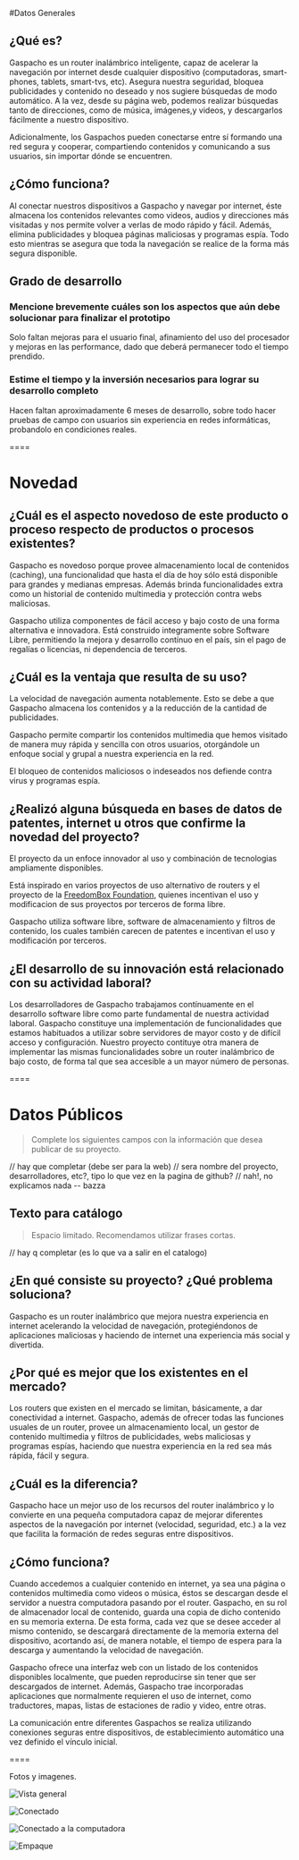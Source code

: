 #Datos Generales

## ¿Qué es?

Gaspacho es un router inalámbrico inteligente, capaz de acelerar la navegación por internet desde cualquier dispositivo (computadoras, smart-phones, tablets, smart-tvs, etc). Asegura nuestra seguridad, bloquea publicidades y contenido no deseado y nos sugiere búsquedas de modo automático. A la vez, desde su página web, podemos realizar búsquedas tanto de direcciones, como de música, imágenes,y videos, y descargarlos fácilmente a nuestro dispositivo.

Adicionalmente, los Gaspachos pueden conectarse entre sí formando una red segura y cooperar, compartiendo contenidos y comunicando a sus usuarios, sin importar dónde se encuentren.

## ¿Cómo funciona? 

Al conectar nuestros dispositivos a Gaspacho y navegar por internet, éste almacena los contenidos relevantes como videos, audios y direcciones más visitadas y nos permite volver a verlas de modo rápido y fácil. Además, elimina publicidades y bloquea páginas maliciosas y programas espía. Todo esto mientras se asegura que toda la navegación se realice de la forma más segura disponible.

## Grado de desarrollo

### Mencione brevemente cuáles son los aspectos que aún debe solucionar para finalizar el prototipo

Solo faltan mejoras para el usuario final, afinamiento del uso del procesador y mejoras en las performance, dado que deberá permanecer todo el tiempo prendido.

### Estime el tiempo y la inversión necesarios para lograr su desarrollo completo

Hacen faltan aproximadamente 6 meses de desarrollo, sobre todo hacer pruebas de campo con usuarios sin experiencia en redes informáticas, probandolo en condiciones reales.

====

# Novedad

## ¿Cuál es el aspecto novedoso de este producto o proceso respecto de productos o procesos existentes?

Gaspacho es novedoso porque provee almacenamiento local de contenidos (caching), una funcionalidad que hasta el día de hoy sólo está disponible para grandes y medianas empresas. Además brinda funcionalidades extra como un historial de contenido multimedia y protección contra webs maliciosas.

Gaspacho utiliza componentes de fácil acceso y bajo costo de una forma alternativa e innovadora. Está construido integramente sobre Software Libre, permitiendo la mejora y desarrollo contínuo en el país, sin el pago de regalías o licencias, ni dependencia de terceros.

## ¿Cuál es la ventaja que resulta de su uso?

La velocidad de navegación aumenta notablemente. Esto se debe a que Gaspacho almacena los contenidos y a la reducción de la cantidad de publicidades.

Gaspacho permite compartir los contenidos multimedia que hemos visitado de manera muy rápida y sencilla con otros usuarios, otorgándole un enfoque social y grupal a nuestra experiencia en la red.

El bloqueo de contenidos maliciosos o indeseados nos defiende contra virus y programas espía.

## ¿Realizó alguna búsqueda en bases de datos de patentes, internet u otros que confirme la novedad del proyecto?

El proyecto da un enfoce innovador al uso y combinación de tecnologias ampliamente disponibles. 

Está inspirado en varios proyectos de uso alternativo de routers y el proyecto de la [FreedomBox Foundation](http://freedomboxfoundation.org/), quienes incentivan el uso y modificacion de sus proyectos por terceros de forma libre.

Gaspacho utiliza software libre, software de almacenamiento y filtros de contenido, los cuales también carecen de patentes e incentivan el uso y modificación por terceros. 

## ¿El desarrollo de su innovación está relacionado con su actividad laboral?

Los desarrolladores de Gaspacho trabajamos contínuamente en el desarrollo software libre como parte fundamental de nuestra actividad laboral. Gaspacho constituye una implementación de funcionalidades que estamos habituados a utilizar sobre servidores de mayor costo y de difícil acceso y configuración. Nuestro proyecto contituye otra manera de implementar las mismas funcionalidades sobre un router inalámbrico de bajo costo, de forma tal que sea accesible a un mayor número de personas.

====

# Datos Públicos
> Complete los siguientes campos con la información que desea publicar de su proyecto.

// hay que completar (debe ser para la web)
// sera nombre del proyecto, desarrolladores, etc?, tipo lo que vez en la pagina de github?
	// nah!, no explicamos nada -- bazza

## Texto para catálogo
> Espacio limitado. Recomendamos utilizar frases cortas.

// hay q completar (es lo que va a salir en el catalogo)


## ¿En qué consiste su proyecto? ¿Qué problema soluciona?

Gaspacho es un router inalámbrico que mejora nuestra experiencia en internet acelerando la velocidad de navegación, protegiéndonos de aplicaciones maliciosas y haciendo de internet una experiencia más social y divertida.

## ¿Por qué es mejor que los existentes en el mercado?

Los routers que existen en el mercado se limitan, básicamente, a dar conectividad a internet. Gaspacho, además de ofrecer todas las funciones usuales de un router, provee un almacenamiento local, un gestor de contenido multimedia y filtros de publicidades, webs maliciosas y programas espías, haciendo que nuestra experiencia en la red sea más rápida, fácil y segura.

## ¿Cuál es la diferencia?


Gaspacho hace un mejor uso de los recursos del router inalámbrico y lo convierte en una pequeña computadora capaz de mejorar diferentes aspectos de la navegación por internet (velocidad, seguridad, etc.) a la vez que facilita la formación de redes seguras entre dispositivos.


## ¿Cómo funciona? 


Cuando accedemos a cualquier contenido en internet, ya sea una página o contenidos multimedia como videos o música, éstos se descargan desde el servidor a nuestra computadora pasando por el router.
Gaspacho, en su rol de almacenador local de contenido, guarda una copia de dicho contenido en su memoria externa. De esta forma, cada vez que se desee acceder al mismo contenido, se descargará directamente de la memoria externa del dispositivo, acortando así, de manera notable, el tiempo de espera para la descarga y aumentando la velocidad de navegación.

Gaspacho ofrece una interfaz web con un listado de los contenidos disponibles localmente, que pueden reproducirse sin tener que ser descargados de internet. Además, Gaspacho trae incorporadas aplicaciones que normalmente requieren el uso de internet, como traductores, mapas, listas de estaciones de radio y video, entre otras.

La comunicación entre diferentes Gaspachos se realiza utilizando conexiones seguras entre dispositivos, de establecimiento automático una vez definido el vínculo inicial.

====

Fotos y imagenes.

![Vista general](https://raw.github.com/b4zz4/Gaspacho/master/fotos/PIC_0049.JPG)

![Conectado](https://raw.github.com/b4zz4/Gaspacho/master/fotos/PIC_0051.JPG)

![Conectado a la computadora](https://raw.github.com/b4zz4/Gaspacho/master/fotos/PIC_0052.JPG)

![Empaque](https://raw.github.com/b4zz4/Gaspacho/master/fotos/PIC_0199.JPG)


